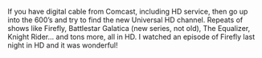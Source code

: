 If you have digital cable from Comcast, including HD service, then go up into the 600&#8217;s and try to find the new Universal HD channel. Repeats of shows like Firefly, Battlestar Galatica (new series, not old), The Equalizer, Knight Rider&#8230; and tons more, all in HD. I watched an episode of Firefly last night in HD and it was wonderful!